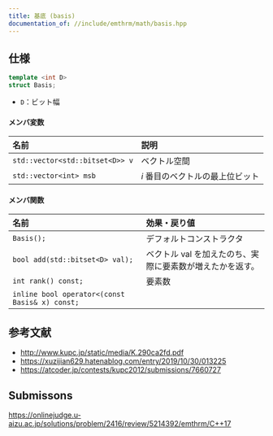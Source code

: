 ```yaml
---
title: 基底 (basis)
documentation_of: //include/emthrm/math/basis.hpp
---
```



## 仕様

```cpp
template <int D>
struct Basis;
```

- `D`：ビット幅

#### メンバ変数

|名前|説明|
|:--|:--|
|`std::vector<std::bitset<D>> v`|ベクトル空間|
|`std::vector<int> msb`|$i$ 番目のベクトルの最上位ビット|

#### メンバ関数

|名前|効果・戻り値|
|:--|:--|
|`Basis();`|デフォルトコンストラクタ|
|`bool add(std::bitset<D> val);`|ベクトル $\mathrm{val}$ を加えたのち、実際に要素数が増えたかを返す。|
|`int rank() const;`|要素数|
|`inline bool operator<(const Basis& x) const;`||


## 参考文献

- http://www.kupc.jp/static/media/K.290ca2fd.pdf
- https://xuzijian629.hatenablog.com/entry/2019/10/30/013225
- https://atcoder.jp/contests/kupc2012/submissions/7660727


## Submissons

https://onlinejudge.u-aizu.ac.jp/solutions/problem/2416/review/5214392/emthrm/C++17
